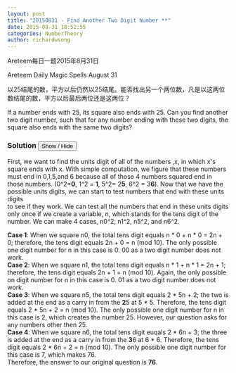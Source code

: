 ```yaml
---
layout: post
title: "20150831 - Find Another Two Digit Number **"
date: 2015-08-31 18:52:55
categories: NumberTheory
author: richardwsong
---
```


Areteem每日一题2015年8月31日

Areteem Daily Magic Spells August 31

<problem>
以25结尾的数，平方以后仍然以25结尾。能否找出另一个两位数，凡是以这两位数结尾的数，平方以后最后两位还是这两位？

If a number ends with 25, its square also ends with 25. Can you find another two digit number, such that for any number ending with these two digits, the square also ends with the same two digits?
</problem>


### Solution <button>Show / Hide</button>

<solution>
First, we want to find the units digit of all of the numbers ,x, in which x's square ends with x. With simple computation, we figure that these numbers must end in 0,1,5,and 6 because all of those 4 numbers squared end in those numbers. (0^2=<b>0</b>, 1^2 = <b>1</b>, 5^2= 2<b>5</b>, 6^2 = 3<b>6</b>). Now that we have the possible units digits, we can start to test numbers that end with these units digits<br> to see if they work. We can test all the numbers that end in these units digits only once if we create a variable, n, which stands for the tens digit of the number. We can make 4 cases, n0^2, n1^2, n5^2, and  n6^2. <br>


<b>Case 1</b>: When we square n0, the total tens digit equals n * 0 + n * 0 = 2n + 0; therefore, the tens digit equals 2n + 0 = n (mod 10). The only possible one digit number for n in this case is 0. 00 as a two digit number does not work. <br>
<b>Case 2</b>: When we square n1, the total tens digit equals n * 1 + n * 1 = 2n + 1; therefore, the tens digit equals 2n + 1 = n (mod 10). Again, the only possible on digit number for n in this case is 0. 01 as a two digit number does not work.<br>
<b>Case 3</b>: When we square n5, the total tens digit equals 2 * 5n + 2; the two is added at the end as a carry in from the <b>2</b>5 at 5 * 5. Therefore, the tens digit equals 2 * 5n + 2 = n (mod 10). The only possible one digit number for n in this case is 2, which creates the number 25. However, our question asks for any numbers other then 25. <br>
<b>Case 4</b>: When we square n6, the total tens digit euqals 2 * 6n + 3; the three is added at the end as a carry in from the <b>3</b>6 at 6 * 6. Therefore, the tens digit equals 2 * 6n + 2 = n (mod 10). The only possible one digit number for this case is 7, which makes 76.
<br>Therefore, the answer to our original question is <b>76</b>.



</solution>
